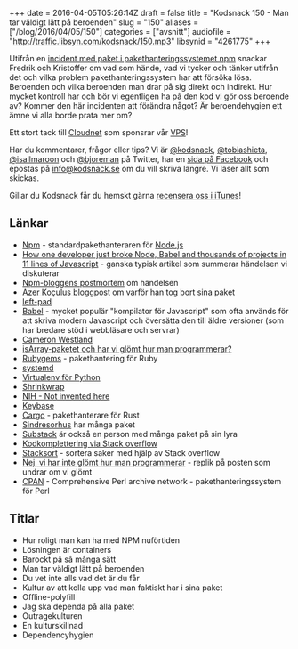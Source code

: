 +++
date = 2016-04-05T05:26:14Z
draft = false
title = "Kodsnack 150 - Man tar väldigt lätt på beroenden"
slug = "150"
aliases = ["/blog/2016/04/05/150"]
categories = ["avsnitt"]
audiofile = "http://traffic.libsyn.com/kodsnack/150.mp3"
libsynid = "4261775"
+++

Utifrån en [incident med paket i pakethanteringssystemet npm](http://blog.npmjs.org/post/141577284765/kik-left-pad-and-npm) snackar Fredrik och Kristoffer om vad som hände, vad vi tycker och tänker utifrån det och vilka problem pakethanteringssystem har att försöka lösa. Beroenden och vilka beroenden man drar på sig direkt och indirekt. Hur mycket kontroll har och bör vi egentligen ha på den kod vi gör oss beroende av? Kommer den här incidenten att förändra något? Är beroendehygien ett ämne vi alla borde prata mer om?

Ett stort tack till [Cloudnet](http://www.cloudnet.se) som sponsrar vår [VPS](http://en.wikipedia.org/wiki/Virtual_private_server)!

Har du kommentarer, frågor eller tips? Vi är [@kodsnack](https://www.twitter.com/kodsnack), [@tobiashieta](https://www.twitter.com/tobiashieta), [@isallmaroon](https://www.twitter.com/isallmaroon) och [@bjoreman](https://www.twitter.com/bjoreman) på Twitter, har en [sida på Facebook](https://www.facebook.com/kodsnack) och epostas på [info@kodsnack.se](mailto:info@kodsnack.se) om du vill skriva längre. Vi läser allt som skickas.

Gillar du Kodsnack får du hemskt gärna [recensera oss i iTunes](http://itunes.apple.com/se/podcast/kodsnack/id561631498?l=en)!

## Länkar ##
* [Npm](https://en.wikipedia.org/wiki/Npm_%28software%29) - standardpakethanteraren för [Node.js](https://en.wikipedia.org/wiki/Node.js)
* [How one developer just broke Node, Babel and thousands of projects in 11 lines of Javascript](http://www.theregister.co.uk/2016/03/23/npm_left_pad_chaos/) - ganska typisk artikel som summerar händelsen vi diskuterar
* [Npm-bloggens postmortem](http://blog.npmjs.org/post/141577284765/kik-left-pad-and-npm) om händelsen
* [Azer Koçulus bloggpost](https://medium.com/@azerbike/i-ve-just-liberated-my-modules-9045c06be67c#.417lcia5r) om varför han tog bort sina paket
* [left-pad](https://www.npmjs.com/package/left-pad)
* [Babel](https://babeljs.io/) - mycket populär "kompilator för Javascript" som ofta används för att skriva modern Javascript och översätta den till äldre versioner (som har bredare stöd i webbläsare och servrar)
* [Cameron Westland](https://www.npmjs.com/~westlac)
* [isArray-paketet och har vi glömt hur man programmerar?](http://www.haneycodes.net/npm-left-pad-have-we-forgotten-how-to-program/)
* [Rubygems](https://en.wikipedia.org/wiki/RubyGems) - pakethantering för Ruby
* [systemd](https://en.wikipedia.org/wiki/Systemd)
* [Virtualenv för Python](https://virtualenv.pypa.io/en/latest/)
* [Shrinkwrap](https://docs.npmjs.com/cli/shrinkwrap)
* [NIH - Not invented here](https://en.wikipedia.org/wiki/Not_invented_here)
* [Keybase](https://keybase.io/)
* [Cargo](https://crates.io/) - pakethanterare för Rust
* [Sindresorhus](https://www.npmjs.com/~sindresorhus) har många paket
* [Substack](https://www.npmjs.com/~substack) är också en person med många paket på sin lyra
* [Kodkomplettering via Stack overflow](https://emilschutte.com/stackoverflow-autocomplete/)
* [Stacksort](https://gkoberger.github.io/stacksort/)  - sortera saker med hjälp av Stack overflow
* [Nej, vi har inte glömt hur man programmerar](http://blog.christoffer.me/no-we-havent-forgotten-how-to-code-javascript-just-needs-to-become-a-better-language/) - replik på posten som undrar om vi glömt
* [CPAN](http://www.cpan.org/) - Comprehensive Perl archive network - pakethanteringssystem för Perl

## Titlar ##
* Hur roligt man kan ha med NPM nuförtiden
* Lösningen är containers
* Barockt på så många sätt
* Man tar väldigt lätt på beroenden
* Du vet inte alls vad det är du får
* Kultur av att kolla upp vad man faktiskt har i sina paket
* Offline-polyfill
* Jag ska dependa på alla paket
* Outragekulturen
* En kulturskillnad
* Dependencyhygien